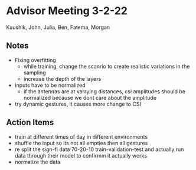 # Advisor Meeting 3-2-22

Kaushik, John, Julia, Ben, Fatema, Morgan

## Notes

- Fixing overfitting
  - while training, change the scanrio to create realistic variations in the sampling
  - increase the depth of the layers
- inputs have to be normalized
  - if the antennas are at varrying distances, csi amplitudes should be normalized because we dont care about the amplitude
- try dynamic gestures, it causes more change to CSI

## Action Items

- train at different times of day in different environments
- shuffle the input so its not all empties then all gestures
- re split the sign-fi data 70-20-10 train-validation-test and actually run data through their model to confirmm it actually works
- normalize the data
